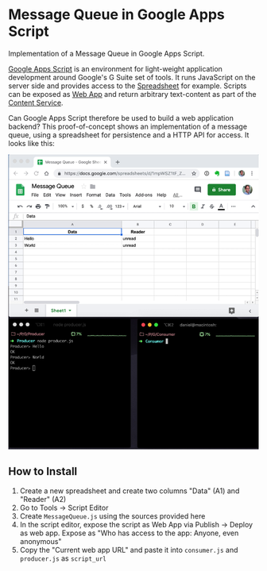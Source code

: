 Message Queue in Google Apps Script
===================================

Implementation of a Message Queue in Google Apps Script.

[Google Apps Script] is an environment for light-weight application development
around Google's G Suite set of tools. It runs JavaScript on the server side and
provides access to the [Spreadsheet] for example. Scripts can be exposed as
[Web App] and return arbitrary text-content as part of the [Content Service].

Can Google Apps Script therefore be used to build a web application backend?
This proof-of-concept shows an implementation of a message queue, using a
spreadsheet for persistence and a HTTP API for access. It looks like this:

[![Message Queue Demo](message-queue.png)](https://youtu.be/KVzdOF-Nf2s)

How to Install
--------------

1. Create a new spreadsheet and create two columns "Data" (A1) and "Reader" (A2)
2. Go to Tools -> Script Editor
3. Create `MessageQueue.js` using the sources provided here
4. In the script editor, expose the script as Web App via Publish -> Deploy as web app. Expose as "Who has access to the app: Anyone, even anonymous"
5. Copy the "Current web app URL" and paste it into `consumer.js` and `producer.js` as
   `script_url`

[Google Apps Script]: https://developers.google.com/apps-script/
[Content Service]: https://developers.google.com/apps-script/guides/content
[Web App]: https://developers.google.com/apps-script/guides/web
[Spreadsheet]: https://developers.google.com/apps-script/reference/spreadsheet/
[long polling]: https://en.wikipedia.org/wiki/Push_technology#Long_polling
